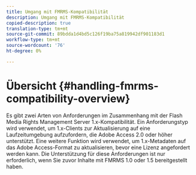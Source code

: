 ```yaml
---
title: Umgang mit FMRMS-Kompatibilität
description: Umgang mit FMRMS-Kompatibilität
copied-description: true
translation-type: tm+mt
source-git-commit: 89bdda1d4bd5c126f19ba75a819942df901183d1
workflow-type: tm+mt
source-wordcount: '76'
ht-degree: 0%

---
```



# Übersicht {#handling-fmrms-compatibility-overview}

Es gibt zwei Arten von Anforderungen im Zusammenhang mit der Flash Media Rights Management Server 1.x-Kompatibilität. Ein Anforderungstyp wird verwendet, um 1.x-Clients zur Aktualisierung auf eine Laufzeitumgebung aufzufordern, die Adobe Access 2.0 oder höher unterstützt. Eine weitere Funktion wird verwendet, um 1.x-Metadaten auf das Adobe Access-Format zu aktualisieren, bevor eine Lizenz angefordert werden kann. Die Unterstützung für diese Anforderungen ist nur erforderlich, wenn Sie zuvor Inhalte mit FMRMS 1.0 oder 1.5 bereitgestellt haben.